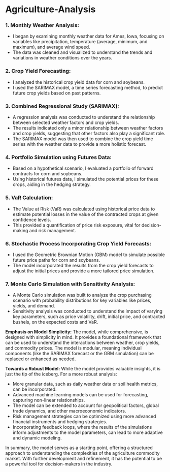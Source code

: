 # Agriculture-Analysis

### **1. Monthly Weather Analysis:**
- I began by examining monthly weather data for Ames, Iowa, focusing on variables like precipitation, temperature (average, minimum, and maximum), and average wind speed.
- The data was cleaned and visualized to understand the trends and variations in weather conditions over the years.

### **2. Crop Yield Forecasting:**
- I analyzed the historical crop yield data for corn and soybeans.
- I used the SARIMAX model, a time series forecasting method, to predict future crop yields based on past patterns.

### **3. Combined Regressional Study (SARIMAX):**
- A regression analysis was conducted to understand the relationship between selected weather factors and crop yields.
- The results indicated only a minor relationship between weather factors and crop yields, suggesting that other factors also play a significant role.
- The SARIMAX model was then used to combine the crop yield time series with the weather data to provide a more holistic forecast.

### **4. Portfolio Simulation using Futures Data:**
- Based on a hypothetical scenario, I evaluated a portfolio of forward contracts for corn and soybeans.
- Using historical futures data, I simulated the potential prices for these crops, aiding in the hedging strategy.

### **5. VaR Calculation:**
- The Value at Risk (VaR) was calculated using historical price data to estimate potential losses in the value of the contracted crops at given confidence levels.
- This provided a quantification of price risk exposure, vital for decision-making and risk management.

### **6. Stochastic Process Incorporating Crop Yield Forecasts:**
- I used the Geometric Brownian Motion (GBM) model to simulate possible future price paths for corn and soybeans.
- The model incorporated the results from the crop yield forecasts to adjust the initial prices and provide a more tailored price simulation.

### **7. Monte Carlo Simulation with Sensitivity Analysis:**
- A Monte Carlo simulation was built to analyze the crop purchasing scenario with probability distributions for key variables like prices, yields, and demand.
- Sensitivity analysis was conducted to understand the impact of varying key parameters, such as price volatility, drift, initial price, and contracted bushels, on the expected costs and VaR.

**Emphasis on Model Simplicity:**
The model, while comprehensive, is designed with simplicity in mind. It provides a foundational framework that can be used to understand the interactions between weather, crop yields, and commodity prices. The model is modular, meaning individual components (like the SARIMAX forecast or the GBM simulation) can be replaced or enhanced as needed.

**Towards a Robust Model:**
While the model provides valuable insights, it is just the tip of the iceberg. For a more robust analysis:

- More granular data, such as daily weather data or soil health metrics, can be incorporated.
- Advanced machine learning models can be used for forecasting, capturing non-linear relationships.
- The model can be extended to account for geopolitical factors, global trade dynamics, and other macroeconomic indicators.
- Risk management strategies can be optimized using more advanced financial instruments and hedging strategies.
- Incorporating feedback loops, where the results of the simulations inform adjustments to the model parameters, can lead to more adaptive and dynamic modeling.

In summary, the model serves as a starting point, offering a structured approach to understanding the complexities of the agriculture commodity market. With further development and refinement, it has the potential to be a powerful tool for decision-makers in the industry.
